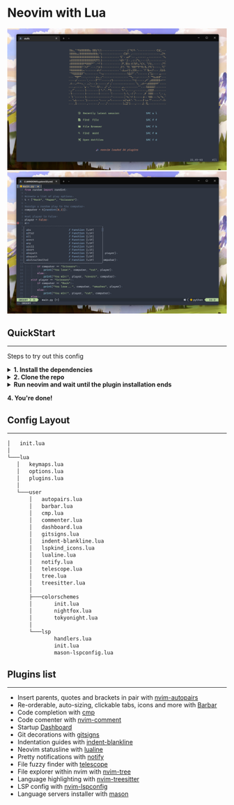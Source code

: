 # Neovim with Lua

![Dashboard creenshot](./dashboard.png)
![Code example screenshot](./code.png)

## QuickStart
--------------------

Steps to try out this config

<details close>

<summary><b>1. Install the dependencies</b></summary>
  
- [Neovim](https://github.com/neovim/neovim/releases/tag/v0.7.2) v0.7.2
- Some [Nerd Font](https://www.nerdfonts.com/)

> Note: I tried to use LSP on neovim nightly (installed through chocolatey) without success.

<br>

</details>

<details close>

<summary><b>2. Clone the repo</b></summary>

    git clone https://github.com/scarktt/nvim.git "$env:LOCALAPPDATA\nvim"

> ️This will replace your current config located in ~\AppData\Local\nvim
  
<br>

</details>

<details close>

<summary><b>Run neovim and wait until the plugin installation ends</b></summary>

> ⚠️ For a cleanner plugins installation you can remove all the files located in ~\AppData\Local\nvim-data
  
<br>

</details>

**4. You're done!**

## Config Layout
--------------------

    │   init.lua
    │
    └───lua
       │   keymaps.lua
       │   options.lua
       │   plugins.lua
       │
       └───user
           │   autopairs.lua
           │   barbar.lua
           │   cmp.lua
           │   commenter.lua
           │   dashboard.lua
           │   gitsigns.lua
           │   indent-blankline.lua
           │   lspkind_icons.lua
           │   lualine.lua
           │   notify.lua
           │   telescope.lua
           │   tree.lua
           │   treesitter.lua
           │
           ├───colorschemes
           │       init.lua
           │       nightfox.lua
           │       tokyonight.lua
           │
           └───lsp
                   handlers.lua
                   init.lua
                   mason-lspconfig.lua

## Plugins list
--------------------

-  Insert parents, quotes and brackets in pair with [nvim-autopairs](https://github.com/windwp/nvim-autopairs)
-  Re-orderable, auto-sizing, clickable tabs, icons and more with [Barbar](https://github.com/romgrk/barbar.nvim)
-  Code completion with [cmp](https://github.com/hrsh7th/nvim-cmp)
-  Code comenter with [nvim-comment](https://github.com/terrortylor/nvim-comment)
-  Startup [Dashboard](https://github.com/glepnir/dashboard-nvim)
-  Git decorations with [gitsigns](https://github.com/lewis6991/gitsigns.nvim)
-  Indentation guides with [indent-blankline](https://github.com/lukas-reineke/indent-blankline.nvim)
-  Neovim statusline with [lualine](https://github.com/nvim-lualine/lualine.nvim)
-  Pretty notifications with [notify](https://github.com/rcarriga/nvim-notify)
-  File fuzzy finder with [telescope](https://github.com/nvim-telescope/telescope.nvim)
-  File explorer within nvim with [nvim-tree](https://github.com/kyazdani42/nvim-tree.lua)
-  Language highlighting with [nvim-treesitter](https://github.com/nvim-treesitter/nvim-treesitter)
-  LSP config with [nvim-lspconfig](https://github.com/neovim/nvim-lspconfig)
-  Language servers installer with [mason](https://github.com/williamboman/mason.nvim)

